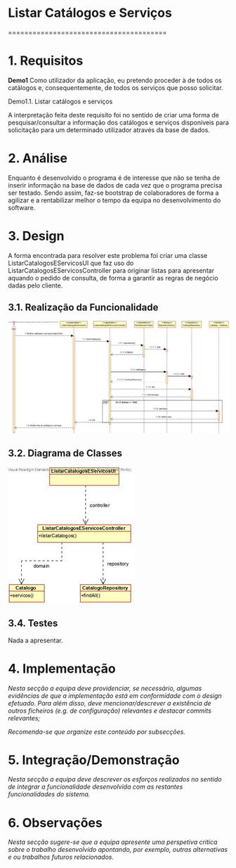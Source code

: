 # Listar Catálogos e Serviços
=======================================


# 1. Requisitos

**Demo1**
Como utilizador da aplicação, eu pretendo proceder à de todos os catálogos e, consequentemente, de todos os serviços que posso solicitar.

Demo1.1. Listar catálogos e serviços

A interpretação feita deste requisito foi no sentido de criar uma forma de pesquisar/consultar a informação dos catálogos e serviços disponíveis para solicitação para um determinado utilizador através da base de dados.

# 2. Análise

Enquanto é desenvolvido o programa é de interesse que não se tenha de inserir informação na base de dados de cada vez que o programa precisa ser testado. Sendo assim, faz-se bootstrap de colaboradores de forma a agilizar e a rentabilizar melhor o tempo da equipa no desenvolvimento do software.

# 3. Design

A forma encontrada para resolver este problema foi criar uma classe ListarCatalogosEServicosUI que faz uso do ListarCatalogosEServicosController para originar listas para apresentar aquando o pedido de consulta, de forma a garantir as regras de negócio dadas pelo cliente.

## 3.1. Realização da Funcionalidade

![ListarCatalogosEServicos_SD](ListarCatalogosEServicos_SD.jpg)

## 3.2. Diagrama de Classes

![ListarCatalogosEServicos_CD](ListarCatalogosEServicos_CD.jpg)

## 3.4. Testes 

Nada a apresentar.

# 4. Implementação

*Nesta secção a equipa deve providenciar, se necessário, algumas evidências de que a implementação está em conformidade com o design efetuado. Para além disso, deve mencionar/descrever a existência de outros ficheiros (e.g. de configuração) relevantes e destacar commits relevantes;*

*Recomenda-se que organize este conteúdo por subsecções.*

# 5. Integração/Demonstração

*Nesta secção a equipa deve descrever os esforços realizados no sentido de integrar a funcionalidade desenvolvida com as restantes funcionalidades do sistema.*

# 6. Observações

*Nesta secção sugere-se que a equipa apresente uma perspetiva critica sobre o trabalho desenvolvido apontando, por exemplo, outras alternativas e ou trabalhos futuros relacionados.*



